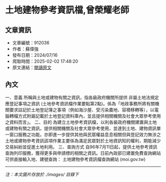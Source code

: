 # 土地建物參考資訊檔,曾榮耀老師

## 文章資訊
- 文章編號：912036
- 作者：蘇偉強
- 發布日期：2024/07/16
- 爬取時間：2025-02-02 17:48:20
- 原文連結：[閱讀原文](https://real-estate.get.com.tw/Columns/detail.aspx?no=912036)

## 內文
一、意義
所稱與土地或建物有關之資訊，指各級政府機關所提供
非屬土地法規定應登記事項之資訊
(土地參考資訊檔作業要點第2點)。係為「地政事務所將有關機關要求註記於土地登記簿之事項（例如海沙屋、受污染農地、容積移轉等），以電腦轉檔方式附屬記載於土地登記資料庫內，並且提供相關機關及社會大眾參考使用之資料而言」。
二、目的
為建立土地參考資訊檔，以利各級政府機關建置與土地或建物有關之資訊，提供相關機關及社會大眾參考使用，並達到土地、建物資訊單一窗口服務之功能。亦即進一步提供其他與民眾權益息息相關但與登記效力無涉之土地或建物參考資訊該項作業主要係為滿足民眾對於土地資訊知的權利，期能減少交易糾紛並促進土地利用。
三、查詢方式
自96年7月11日起，提供土地參考資訊查詢列印服務，獲得更多與申請標的相關之資訊。日前內政部已建置免費查詢網站可供直接輸入地、建號查詢：
土地建物參考資訊檔查詢網站 (moi.gov.tw)

---
*注：本文圖片存放於 ./images/ 目錄下*
